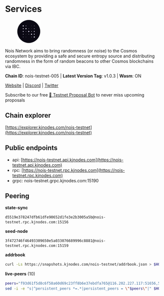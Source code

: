 # Services

<figure><img src="https://raw.githubusercontent.com/kj89/cosmos-images/main/logos/nois.png" alt=""><figcaption></figcaption></figure>

Nois Network aims to bring randomness (or noise)  to the Cosmos ecosystem by providing a safe and  secure entropy source and distributing randomness  in the form of random beacons to other Cosmos blockchains via IBC.

**Chain ID**: nois-testnet-005 | **Latest Version Tag**: v1.0.3 | **Wasm**: ON

[Website](https://nois.network) | [Discord](https://discord.gg/dHdpwtEb6F) | [Twitter](https://twitter.com/NoisRNG)



Subscribe to our free [🤖 Testnet Proposal Bot](https://t.me/kjnodes_testnet_proposal_bot) to never miss upcoming proposals


## Chain explorer
[https://explorer.kjnodes.com/nois-testnet](https://explorer.kjnodes.com/nois-testnet)

## Public endpoints

* api: [https://nois-testnet.api.kjnodes.com](https://nois-testnet.api.kjnodes.com)
* rpc: [https://nois-testnet.rpc.kjnodes.com](https://nois-testnet.rpc.kjnodes.com)
* grpc: nois-testnet.grpc.kjnodes.com:15190

## Peering

**state-sync**

```text
d5519e378247dfb61dfe90652d1fe3e2b3005a5b@nois-testnet.rpc.kjnodes.com:15156
```

**seed-node**

```text
3f472746f46493309650e5a033076689996c8881@nois-testnet.rpc.kjnodes.com:15159
```

**addrbook**
```bash
curl -Ls https://snapshots.kjnodes.com/nois-testnet/addrbook.json > $HOME/.noisd/config/addrbook.json
```

**live-peers** (10)
```bash
peers="f93d61f5d8c6f58a60d69c23ff8b6e37ebdfa765@116.202.227.117:51656,5c2a752c9b1952dbed075c56c600c3a79b58c395@195.3.220.135:27286,fa51a34d907a7680e0622f676d24709ebc148e00@162.19.31.150:55726,08b081a1791ff0a8fdfa1d8e4a3c7e17af7a91aa@65.109.158.90:37656,af4401e79346aa7309d9e11080a5b71fd3cff283@65.109.56.215:26656,d5519e378247dfb61dfe90652d1fe3e2b3005a5b@65.109.68.190:15156,711a4b20ce63e3a69725d27c73145519a2a1b559@161.97.159.68:17356,5ecd40831e453845587cbd03534e68a7b9fc3576@65.109.92.79:21656,d5d9d4b0af4c4ee119cd640fbbca72ff96f5c8c0@209.126.81.240:26631,2403cecea3dc5c6bcac9ff964095ac673fbc02ef@65.109.39.223:26636"
sed -i -e "s|^persistent_peers *=.*|persistent_peers = \"$peers\"|" $HOME/.noisd/config/config.toml
```
